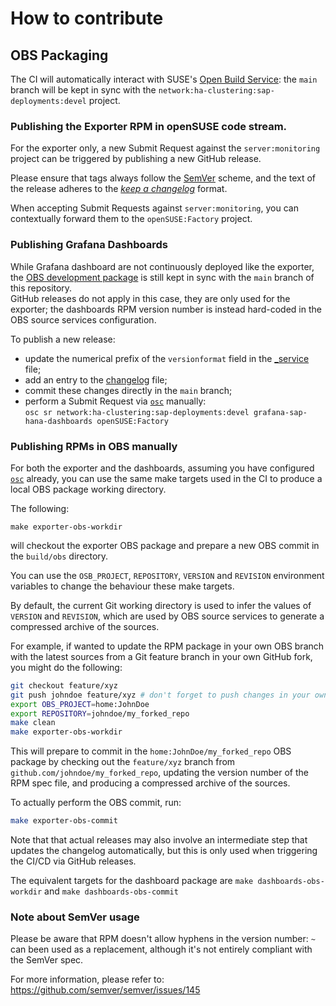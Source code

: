 # How to contribute

## OBS Packaging

The CI will automatically interact with SUSE's [Open Build Service](https://build.opensuse.org): the `main` branch will be kept in sync with the `network:ha-clustering:sap-deployments:devel` project.

### Publishing the Exporter RPM in openSUSE code stream.

For the exporter only, a new Submit Request against the `server:monitoring` project can be triggered by publishing a new GitHub release.

Please ensure that tags always follow the [SemVer] scheme, and the text of the release adheres to the [_keep a changelog_](https://keepachangelog.com/) format.

When accepting Submit Requests against `server:monitoring`, you can contextually forward them to the `openSUSE:Factory` project.

### Publishing Grafana Dashboards
 
While Grafana dashboard are not continuously deployed like the exporter, the [OBS development package](https://build.opensuse.org/package/show/network:ha-clustering:sap-deployments:devel/grafana-sap-hana-dashboards) is still kept in sync with the `main` branch of this repository.  
GitHub releases do not apply in this case, they are only used for the exporter; the dashboards RPM version number is instead hard-coded in the OBS source services configuration.

To publish a new release:
- update the numerical prefix of the `versionformat` field in the [_service](packaging/obs/grafana-sap-hana-dashboards/_service) file;
- add an entry to the [changelog](packaging/obs/grafana-sap-hana-dashboards/grafana-sap-hana-dashboards.changes) file;
- commit these changes directly in the `main` branch;
- perform a Submit Request via [`osc`] manually:  
  `osc sr network:ha-clustering:sap-deployments:devel grafana-sap-hana-dashboards openSUSE:Factory`

 
### Publishing RPMs in OBS manually 

For both the exporter and the dashboards, assuming you have  configured [`osc`] already, you can use the same make targets used in the CI to produce a local OBS package working directory.

The following:
```
make exporter-obs-workdir
```
will checkout the exporter OBS package and prepare a new OBS commit in the `build/obs` directory.

You can use the `OSB_PROJECT`, `REPOSITORY`, `VERSION` and `REVISION` environment variables to change the behaviour these make targets.

By default, the current Git working directory is used to infer the values of `VERSION` and `REVISION`, which are used by OBS source services to generate a compressed archive of the sources.

For example, if wanted to update the RPM package in your own OBS branch with the latest sources from a Git feature branch in your own GitHub fork, you might do the following:
```bash
git checkout feature/xyz
git push johndoe feature/xyz # don't forget to push changes in your own fork
export OBS_PROJECT=home:JohnDoe
export REPOSITORY=johndoe/my_forked_repo
make clean
make exporter-obs-workdir
``` 
This will prepare to commit in the `home:JohnDoe/my_forked_repo` OBS package by checking out the `feature/xyz` branch from `github.com/johndoe/my_forked_repo`, updating the version number of the RPM spec file, and producing a compressed archive of the sources.

To actually perform the OBS commit, run: 
```bash
make exporter-obs-commit
```

Note that that actual releases may also involve an intermediate step that updates the changelog automatically, but this is only used when triggering the CI/CD via GitHub releases.

The equivalent targets for the dashboard package are `make dashboards-obs-workdir` and `make dashboards-obs-commit`

[SemVer]: https://semver.org
[`osc`]: https://en.opensuse.org/openSUSE:OSC

### Note about SemVer usage

Please be aware that RPM doesn't allow hyphens in the version number:  `~` can been used as a replacement, although it's not entirely compliant with the SemVer spec.

For more information, please refer to: https://github.com/semver/semver/issues/145
